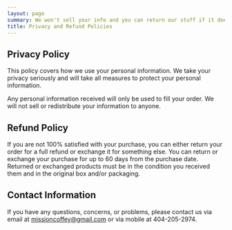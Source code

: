 ```yaml
---
layout: page
summary: We won't sell your info and you can return our stuff if it doesn't satisfy.
title: Privacy and Refund Policies
---
```



## Privacy Policy

This policy covers how we use your personal information. We take your privacy seriously and will take all measures to protect your personal information.

Any personal information received will only be used to fill your order. We will not sell or redistribute your information to anyone.

## Refund Policy

If you are not 100% satisfied with your purchase, you can either return your order for a full refund or exchange it for something else. You can return or exchange your purchase for up to 60 days from the purchase date. Returned or exchanged products must be in the condition you received them and in the original box and/or packaging.

## Contact Information

If you have any questions, concerns, or problems, please contact us via email at missioncoffey@gmail.com or via mobile at 404-205-2974.